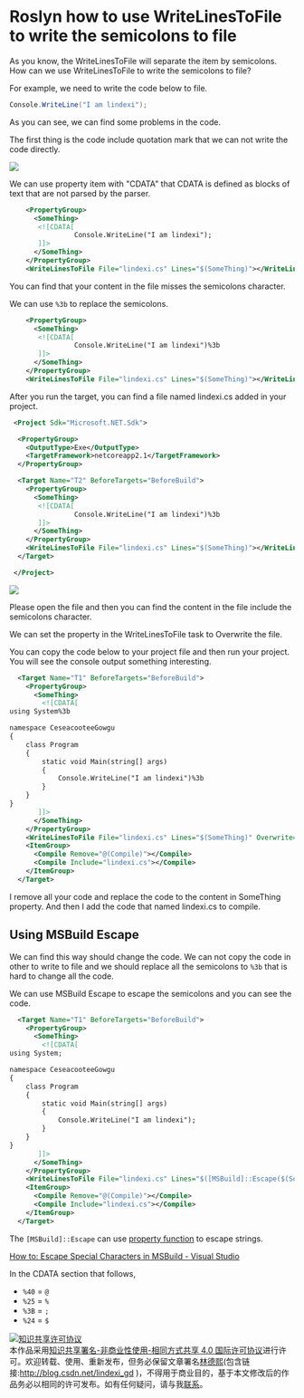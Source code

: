 
# Roslyn how to use WriteLinesToFile to write the semicolons to file

As you know, the WriteLinesToFile will separate the item by semicolons. How can we use WriteLinesToFile to write the semicolons to file?

<!--more-->


<!-- csdn -->

<!-- 标签：Roslyn,MSBuild,编译器 -->


For example, we need to write the code below to file.

```csharp
Console.WriteLine("I am lindexi");
```

As you can see, we can find some problems in the code.

The first thing is the code include quotation mark that we can not write the code directly.

<!-- ![](image/Roslyn how to use WriteLinesToFile to write the semicolons to file/Roslyn how to use WriteLinesToFile to write the semicolons to file0.png) -->

![](http://image.acmx.xyz/lindexi%2F2018111161758689)

We can use property item with "CDATA" that CDATA is defined as blocks of text that are not parsed by the parser. 

```xml
    <PropertyGroup>
      <SomeThing>
       <![CDATA[
                Console.WriteLine("I am lindexi");
       ]]>
      </SomeThing>
    </PropertyGroup>
    <WriteLinesToFile File="lindexi.cs" Lines="$(SomeThing)"></WriteLinesToFile>
```

You can find that your content in the file misses the semicolons character.

We can use `%3b` to replace the semicolons. 

```xml
    <PropertyGroup>
      <SomeThing>
       <![CDATA[
                Console.WriteLine("I am lindexi")%3b
       ]]>
      </SomeThing>
    </PropertyGroup>
    <WriteLinesToFile File="lindexi.cs" Lines="$(SomeThing)"></WriteLinesToFile>
```

After you run the target, you can find a file named lindexi.cs added in your project.

```xml
 <Project Sdk="Microsoft.NET.Sdk">

  <PropertyGroup>
    <OutputType>Exe</OutputType>
    <TargetFramework>netcoreapp2.1</TargetFramework>
  </PropertyGroup>

  <Target Name="T2" BeforeTargets="BeforeBuild">
    <PropertyGroup>
      <SomeThing>
       <![CDATA[
                Console.WriteLine("I am lindexi")%3b
       ]]>
      </SomeThing>
    </PropertyGroup>
    <WriteLinesToFile File="lindexi.cs" Lines="$(SomeThing)"></WriteLinesToFile>
  </Target>

 </Project>
``` 

<!-- ![](image/Roslyn how to use WriteLinesToFile to write the semicolons to file/Roslyn how to use WriteLinesToFile to write the semicolons to file1.png) -->

![](http://image.acmx.xyz/lindexi%2F2018111162627461)

Please open the file and then you can find the content in the file include the semicolons character.

We can set the property in the WriteLinesToFile task to Overwrite the file.

You can copy the code below to your project file and then run your project. You will see the console output something interesting.

```xml
  <Target Name="T1" BeforeTargets="BeforeBuild">
    <PropertyGroup>
      <SomeThing>
        <![CDATA[
using System%3b

namespace CeseacooteeGowgu
{
    class Program
    {
        static void Main(string[] args)
        {
            Console.WriteLine("I am lindexi")%3b
        }
    }
}
       ]]>
      </SomeThing>
    </PropertyGroup>
    <WriteLinesToFile File="lindexi.cs" Lines="$(SomeThing)" Overwrite="true"></WriteLinesToFile>
    <ItemGroup>
      <Compile Remove="@(Compile)"></Compile>
      <Compile Include="lindexi.cs"></Compile>
    </ItemGroup>
  </Target>
```

I remove all your code and replace the code to the content in SomeThing property. And then I add the code that named lindexi.cs to compile.

## Using MSBuild Escape

We can find this way should change the code. We can not copy the code in other to write to file and we should replace all the semicolons to `%3b` that is hard to change all the code.

We can use MSBuild Escape to escape the semicolons and you can see the code.

```xml
  <Target Name="T1" BeforeTargets="BeforeBuild">
    <PropertyGroup>
      <SomeThing>
        <![CDATA[
using System;

namespace CeseacooteeGowgu
{
    class Program
    {
        static void Main(string[] args)
        {
            Console.WriteLine("I am lindexi");
        }
    }
}
       ]]>
      </SomeThing>
    </PropertyGroup>
    <WriteLinesToFile File="lindexi.cs" Lines="$([MSBuild]::Escape($(SomeThing)))" Overwrite="true"></WriteLinesToFile>
    <ItemGroup>
      <Compile Remove="@(Compile)"></Compile>
      <Compile Include="lindexi.cs"></Compile>
    </ItemGroup>
  </Target>
```

The `[MSBuild]::Escape` can use [property function](https://docs.microsoft.com/en-us/visualstudio/msbuild/property-functions?wt.mc_id=MVP) to escape strings. 

[How to: Escape Special Characters in MSBuild - Visual Studio](https://docs.microsoft.com/en-us/visualstudio/msbuild/how-to-escape-special-characters-in-msbuild?wt.mc_id=MVP )


In the CDATA section that follows, 
             
- `%40` = `@`
- `%25` = `% `
- `%3B` = `;`
- `%24` = `$`




<a rel="license" href="http://creativecommons.org/licenses/by-nc-sa/4.0/"><img alt="知识共享许可协议" style="border-width:0" src="https://licensebuttons.net/l/by-nc-sa/4.0/88x31.png" /></a><br />本作品采用<a rel="license" href="http://creativecommons.org/licenses/by-nc-sa/4.0/">知识共享署名-非商业性使用-相同方式共享 4.0 国际许可协议</a>进行许可。欢迎转载、使用、重新发布，但务必保留文章署名[林德熙](http://blog.csdn.net/lindexi_gd)(包含链接:http://blog.csdn.net/lindexi_gd )，不得用于商业目的，基于本文修改后的作品务必以相同的许可发布。如有任何疑问，请与我[联系](mailto:lindexi_gd@163.com)。